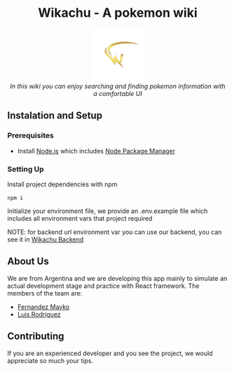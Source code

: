 <h1 align=center>Wikachu - A pokemon wiki</h1>

<p align=center>
   <img src="public/assets/w-logo.png" alt="Page Logo" width="120px" height="120px" />
   <br>
   <i>
       In this wiki you can enjoy searching and finding pokemon information with a comfortable UI
   </i>
</p>


## Instalation and Setup

### Prerequisites

- Install [Node.js](https://nodejs.org) which includes [Node Package Manager](https://docs.npmjs.com/getting-started/)

### Setting Up

Install project dependencies with npm
```
npm i
```

Initialize your environment file, we provide an .env.example file which includes all environment vars that project required

NOTE: for backend url environment var you can use our backend, you can see it in [Wikachu Backend](https://github.com/Mayko2003/wikachu-backend)

## About Us

We are from Argentina and we are developing this app mainly to simulate an actual development stage and practice with React framework. The members of the team are:

- [Fernandez Mayko](https://www.linkedin.com/in/fernando-mayko-fernandez-torres-821aa2236/)
- [Luis Rodriguez](https://github.com/luisrodri45)

## Contributing

If you are an experienced developer and you see the project, we would appreciate so much your tips.
